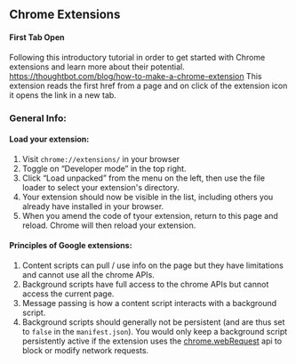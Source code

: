 ## Chrome Extensions 

#### First Tab Open 
Following this introductory tutorial in order to get started with Chrome extensions and learn more about their potential. https://thoughtbot.com/blog/how-to-make-a-chrome-extension
This extension reads the first href from a page and on click of the extension icon it opens the link in a new tab. 

### General Info: 

#### Load your extension: 
1. Visit `chrome://extensions/` in your browser
2. Toggle on “Developer mode” in the top right.
3. Click “Load unpacked” from the menu on the left, then use the file loader to select your extension's directory.
4. Your extension should now be visible in the list, including others you already have installed in your browser. 
5. When you amend the code of tyour extension, return to this page and reload. Chrome will then reload your extension.

#### Principles of Google extensions:
1. Content scripts can pull / use info on the page but they have limitations and cannot use all the chrome APIs. 
2. Background scripts have full access to the chrome APIs but cannot access the current page. 
3. Message passing is how a content script interacts with a background script. 
4. Background scripts should generally not be persistent (and are thus set to `false` in the `manifest.json`). You would only keep a background script persistently active if the extension uses the [chrome.webRequest](https://developer.chrome.com/extensions/webRequest) api to block or modify network requests. 